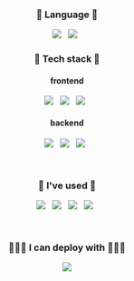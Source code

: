 <h3 align="center">🌳 Language 🌳</h3>
<p align="center">
  <img src="https://img.shields.io/badge/JavaScript-F7DF1E?style=for-the-badge&logo=JavaScript&logoColor=white"/></a> &nbsp
  <img src="https://img.shields.io/badge/TypeScript-3178C6?style=for-the-badge&logo=TypeScript&logoColor=white"/></a> &nbsp
</p>
<h3 align="center">🌳 Tech stack 🌳</h3>
<h4 align="center">frontend</h5>
<p align="center">
  <img src="https://img.shields.io/badge/React.js-61DAFB?style=for-the-badge&logo=React&logoColor=white"/></a> &nbsp
  <img src="https://img.shields.io/badge/vuejs-%2335495e.svg?style=for-the-badge&logo=vuedotjs&logoColor=%234FC08D"/></a> &nbsp
  <img src="https://img.shields.io/badge/Next-black?style=for-the-badge&logo=next.js&logoColor=white"/></a> &nbsp
</p>

<h4 align="center">backend</h5>
<p align="center">
  <img src="https://img.shields.io/badge/SpringBoot-6DB33F?style=for-the-badge&logo=Spring Boot&logoColor=white"/></a> &nbsp
  <img src="https://img.shields.io/badge/Express.js-000000?style=for-the-badge&logo=Express&logoColor=white"/></a> &nbsp
  <img src="https://img.shields.io/badge/node.js-6DA55F?style=for-the-badge&logo=node.js&logoColor=white"/></a> &nbsp
</p>
<br />
<h3 align="center">📖 I've used 📖</h3>
<p align="center">
  <img src="https://img.shields.io/badge/Sass-CC6699?style=for-the-badge&logo=Sass&logoColor=white"/></a> &nbsp
  <img src="https://img.shields.io/badge/styledComponents-DB7093?style=for-the-badge&logo=styled-components&logoColor=white"/></a> &nbsp
  <img src="https://img.shields.io/badge/Redux-764ABC?style=for-the-badge&logo=Redux&logoColor=white"/></a> &nbsp
  <img src="https://img.shields.io/badge/ghost-000?style=for-the-badge&logo=ghost&logoColor=%23F7DF1E"/></a> &nbsp
</p>
<br />
<h3 align="center">👨🏻‍💻 I can deploy with 👨🏻‍💻</h3>
<p align="center">
  <img src="https://img.shields.io/badge/AWS-%23FF9900.svg?style=for-the-badge&logo=amazon-aws&logoColor=white"/>
</p>
<!--
**sjh50200/sjh50200** is a ✨ _special_ ✨ repository because its `README.md` (this file) appears on your GitHub profile.
Skills
<img src="https://img.shields.io/badge/JavaScript-F7DF1E?style=flat-square&logo=JavaScript&logoColor=white"/></a> &nbsp

Here are some ideas to get you started:

- 🔭 I’m currently working on ...
- 🌱 I’m currently learning ...
- 👯 I’m looking to collaborate on ...
- 🤔 I’m looking for help with ...
- 💬 Ask me about ...
- 📫 How to reach me: ...
- 😄 Pronouns: ...
- ⚡ Fun fact: ...
-->

![Anurag's GitHub stats](https://github-readme-stats.vercel.app/api?username=sjh50200&show_icons=true&theme=radical)
